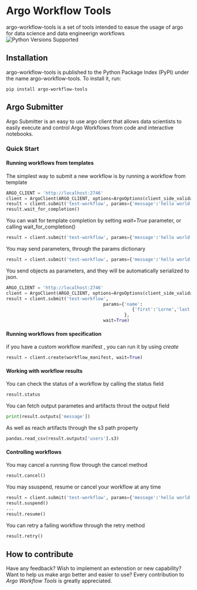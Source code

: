 # Argo Workflow Tools
argo-workflow-tools is a set of tools intended to easue the usage of argo for data science and data engineerign workflows
![Python Versions Supported](https://img.shields.io/badge/python-3.7+-blue.svg)

## Installation
argo-workflow-tools is published to the Python Package Index (PyPI) under the name argo-workflow-tools. To install it, run:

``` shell
pip install argo-workflow-tools
```

## Argo Submitter
Argo Submitter is an easy to use argo client that allows data scientists to easily execute and control Argo Workflows from code and interactive notebooks.

### Quick Start

#### Running workflows from templates
The simplest way to submit a new workflow is by running a workflow from template 
``` python
ARGO_CLIENT = 'http://localhost:2746'
client = ArgoClient(ARGO_CLIENT, options=ArgoOptions(client_side_validation=False, namespace='argo'))
result = client.submit('test-workflow', params={'message':'hello world'})
result.wait_for_completion()
```

You can wait for template completion by setting _wait=True_ parameter, or calling wait_for_completion()
``` python
result = client.submit('test-workflow', params={'message':'hello world'}, wait=True)
```

You may send parameters, through the params dictionary
``` python
result = client.submit('test-workflow', params={'message':'hello world'}, wait=True)
```

You send objects as parameters, and they will be automatically serialized to json. 
``` python
ARGO_CLIENT = 'http://localhost:2746'
client = ArgoClient(ARGO_CLIENT, options=ArgoOptions(client_side_validation=False, namespace='argo'))
result = client.submit('test-workflow',
                                     params={'name':
                                                {'first':'Lorne','last':'Malvo'}
                                             },
                                     wait=True)
```
#### Running workflows from specification
if you have a custom workflow manifest , you can run it by using _create_
``` python
result = client.create(workflow_manifest, wait=True)
```
#### Working with workflow results
You can check the status of a workflow by calling the status field
``` python
result.status
```

You can fetch output parametes and artifacts throut the output field
``` python
print(result.outputs['message'])
```
As well as reach artifacts through the s3 path property
``` python
pandas.read_csv(result.outputs['users'].s3)
```
#### Controlling workflows
You may cancel a running flow through the cancel method
``` python
result.cancel()
```
You may ssuspend, resume or cancel your workflow at any time 
``` python
result = client.submit('test-workflow', params={'message':'hello world'}, wait=False)
result.suspend()
...
result.resume()
```
You can retry a failing workflow through the retry method
``` python
result.retry()
```

## How to contribute

Have any feedback? Wish to implement an extenstion or new capability? Want to help us make argo better and easier to use?
Every contribution to _Argo Workflow Tools_ is greatly appreciated.

